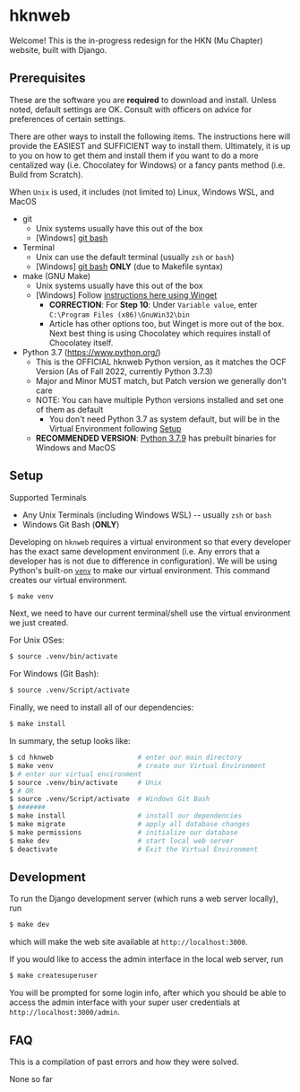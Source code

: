 hknweb
======

Welcome! This is the in-progress redesign for the HKN (Mu Chapter) website, built with Django.

## Prerequisites
These are the software you are **required** to download and install. Unless noted, default settings are OK. Consult with officers on advice for preferences of certain settings.

There are other ways to install the following items. The instructions here will provide the EASIEST and SUFFICIENT way to install them. Ultimately, it is up to you on how to get them and install them if you want to do a more centalized way (i.e. Chocolatey for Windows) or a fancy pants method (i.e. Build from Scratch).

When `Unix` is used, it includes (not limited to) Linux, Windows WSL, and MacOS

* git
    * Unix systems usually have this out of the box
    * [Windows] [git bash](https://git-scm.com/downloads)
* Terminal
    * Unix can use the default terminal (usually `zsh` or `bash`)
    * [Windows] [git bash](https://git-scm.com/downloads) **ONLY** (due to Makefile syntax)
* make (GNU Make)
    * Unix systems usually have this out of the box
    * [Windows] Follow [instructions here using Winget](https://www.technewstoday.com/install-and-use-make-in-windows/#using-winget)
        * **CORRECTION**: For **Step 10**: Under `Variable value`, enter `C:\Program Files (x86)\GnuWin32\bin`
        * Article has other options too, but Winget is more out of the box. Next best thing is using Chocolatey which requires install of Chocolatey itself.
* Python 3.7 (https://www.python.org/)
    * This is the OFFICIAL hknweb Python version, as it matches the OCF Version (As of Fall 2022, currently Python 3.7.3)
    * Major and Minor MUST match, but Patch version we generally don't care
    * NOTE: You can have multiple Python versions installed and set one of them as default
        * You don't need Python 3.7 as system default, but will be in the Virtual Environment following [Setup](#setup)
    * **RECOMMENDED VERSION**: [Python 3.7.9](https://www.python.org/downloads/release/python-379/) has prebuilt binaries for Windows and MacOS

## Setup

Supported Terminals
* Any Unix Terminals (including Windows WSL) -- usually `zsh` or `bash`
* Windows Git Bash (**ONLY**)

Developing on `hknweb` requires a virtual environment so that every developer has the exact same development environment (i.e. Any errors that a developer has is not due to difference in configuration). We will be using Python's built-on [`venv`](https://docs.python.org/3/library/venv.html) to make our virtual environment. This command creates our virtual environment.
```sh
$ make venv
```

Next, we need to have our current terminal/shell use the virtual environment we just created.

For Unix OSes:
```sh
$ source .venv/bin/activate
```

For Windows (Git Bash):
```sh
$ source .venv/Script/activate
```

Finally, we need to install all of our dependencies:
```sh
$ make install
```

In summary, the setup looks like:
```sh
$ cd hknweb                     # enter our main directory
$ make venv                     # create our Virtual Environment
$ # enter our virtual environment
$ source .venv/bin/activate     # Unix
$ # OR
$ source .venv/Script/activate  # Windows Git Bash
$ #######
$ make install                  # install our dependencies
$ make migrate                  # apply all database changes
$ make permissions              # initialize our database
$ make dev                      # start local web server
$ deactivate                    # Exit the Virtual Environment
```

## Development

To run the Django development server (which runs a web server locally), run
```sh
$ make dev
```
which will make the web site available at `http://localhost:3000`.

If you would like to access the admin interface in the local web server, run
```sh
$ make createsuperuser
```

You will be prompted for some login info, after which you should be able to access the admin interface with your super user credentials at `http://localhost:3000/admin`.


## FAQ
This is a compilation of past errors and how they were solved.

None so far
